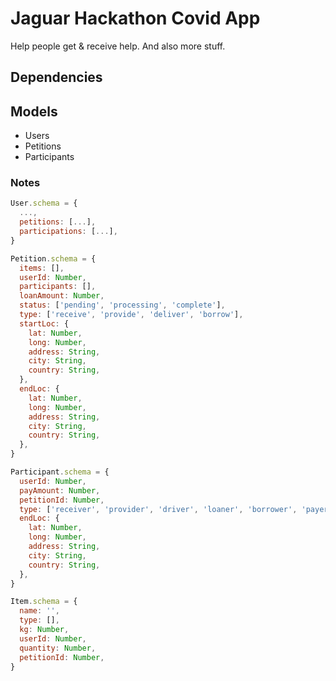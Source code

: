 # Jaguar Hackathon Covid App

Help people get & receive help. And also more stuff.

## Dependencies

## Models

- Users
- Petitions
- Participants

### Notes

```js
User.schema = {
  ...,
  petitions: [...],
  participations: [...],
}

Petition.schema = {
  items: [],
  userId: Number,
  participants: [],
  loanAmount: Number,
  status: ['pending', 'processing', 'complete'],
  type: ['receive', 'provide', 'deliver', 'borrow'],
  startLoc: {
    lat: Number,
    long: Number,
    address: String,
    city: String,
    country: String,
  },
  endLoc: {
    lat: Number,
    long: Number,
    address: String,
    city: String,
    country: String,
  },
}

Participant.schema = {
  userId: Number,
  payAmount: Number,
  petitionId: Number,
  type: ['receiver', 'provider', 'driver', 'loaner', 'borrower', 'payer',],
  endLoc: {
    lat: Number,
    long: Number,
    address: String,
    city: String,
    country: String,
  },
}

Item.schema = {
  name: '',
  type: [],
  kg: Number,
  userId: Number,
  quantity: Number,
  petitionId: Number,
}
```
